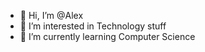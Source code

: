 - 👋 Hi, I’m @Alex
- 👀 I’m interested in Technology stuff
- 🌱 I’m currently learning Computer Science 

<!---
Alexxis20/Alexxis20 is a ✨ special ✨ repository because its `README.md` (this file) appears on your GitHub profile.
You can click the Preview link to take a look at your changes.
--->
